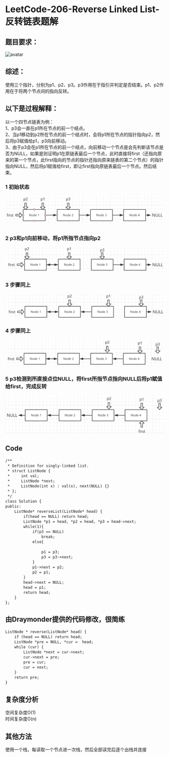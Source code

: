 # LeetCode-206-Reverse Linked List-反转链表题解

## 题目要求：
![avatar](https://github.com/JakeChanFangZiyuan20/MyLeetCode/blob/master/%E9%93%BE%E8%A1%A8%E7%B1%BB/img/206.png)

## 综述：
使用三个指针，分别为p1、p2、p3。p3作用在于指引并判定是否结束。p1、p2作用在于将两个节点间的指向反转。

## 以下是过程解释：
以一个四节点链表为例：<br/>
1、p3会一直在p1所在节点的前一个结点。<br/>
2、当p1移动到p2所在节点的前一个结点时，会将p1所在节点的指针指向p2，然后将p3赋值给p1，p3向前移动。<br/>
3、由于p3会在p1所在节点的前一个结点，向前移动一个节点是会先判断该节点是否为NULL，如果是则证明p1在原链表最后一个节点，此时直接将first（还指向原来的第一个节点，此first指向的节点的指针还指向原来链表的第二个节点）的指针指向NULL，然后将p1赋值给first，即让first指向原链表最后一个节点。然后结束。
### 1 初始状态
![avatar](https://github.com/JakeChanFangZiyuan20/MyLeetCode/blob/master/%E9%93%BE%E8%A1%A8%E7%B1%BB/img/206/206-1.png)
### 2 p3和p1向前移动，将p1所指节点指向p2
![avatar](https://github.com/JakeChanFangZiyuan20/MyLeetCode/blob/master/%E9%93%BE%E8%A1%A8%E7%B1%BB/img/206/206-2.png)
### 3 步骤同上
![avatar](https://github.com/JakeChanFangZiyuan20/MyLeetCode/blob/master/%E9%93%BE%E8%A1%A8%E7%B1%BB/img/206/206-3.png)
### 4 步骤同上
![avatar](https://github.com/JakeChanFangZiyuan20/MyLeetCode/blob/master/%E9%93%BE%E8%A1%A8%E7%B1%BB/img/206/206-4.png)
### 5 p3检测到所直接点位NULL，将first所指节点指向NULL后将p1赋值给first，完成反转
![avatar](https://github.com/JakeChanFangZiyuan20/MyLeetCode/blob/master/%E9%93%BE%E8%A1%A8%E7%B1%BB/img/206/206-5.png)
  
## Code
```
/**
 * Definition for singly-linked list.
 * struct ListNode {
 *     int val;
 *     ListNode *next;
 *     ListNode(int x) : val(x), next(NULL) {}
 * };
 */
class Solution {
public:
    ListNode* reverseList(ListNode* head) {
        if(head == NULL) return head;
        ListNode *p1 = head, *p2 = head, *p3 = head->next;
        while(1){
            if(p3 == NULL)
                break;
            else{

                p1 = p3;
                p3 = p3->next;
            }
            p1->next = p2;
            p2 = p1;
        }
        head->next = NULL;
        head = p1;
        return head;
    }
};
```

## 由Draymonder提供的代码修改，很简练
```
ListNode * reverse(ListNode* head) {
    if (head == NULL) return head;
    ListNode *pre = NULL, *cur =  head;
    while (cur) {
        ListNode *next = cur->next;
        cur->next = pre;
        pre = cur;
        cur = next;
    }
    return pre;
}
```
  
## 复杂度分析
空间复杂度O(1)  
时间复杂度O(n)

## 其他方法
使用一个栈，每读取一个节点进一次栈，然后全部读完后逐个出栈并连接
